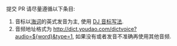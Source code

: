 提交 PR 请尽量遵循以下条目:

1. 音标以[海词](http://dict.cn/)的英式发音为主, 使用 [DJ 音标写法](https://zh.wikipedia.org/wiki/KK%E9%9F%B3%E6%A8%99).
2. 音频地址格式为 http://dict.youdao.com/dictvoice?audio=${word}&type=1, 如果没有或者发音不准确再使用其他音频.
